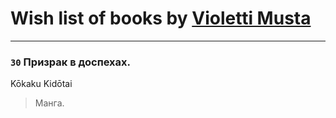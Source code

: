 # Wish list of books by [Violetti Musta](http://vk.com/id429430862)
---

### `30` Призрак в доспехах.
Kōkaku Kidōtai
> Манга.

